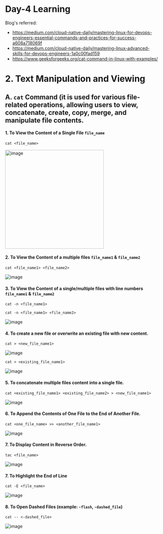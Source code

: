 # Day-4 Learning
Blog's referred:
- https://medium.com/cloud-native-daily/mastering-linux-for-devops-engineers-essential-commands-and-practices-for-success-a608a718069f
- https://medium.com/cloud-native-daily/mastering-linux-advanced-skills-for-devops-engineers-1a0c00fad159
- https://www.geeksforgeeks.org/cat-command-in-linux-with-examples/

# 2. Text Manipulation and Viewing
## A. ```cat``` Command (it is used for various file-related operations, allowing users to view, concatenate, create, copy, merge, and manipulate file contents.
#### 1. To View the Content of a Single File ```file_name```
    cat <file_name>
<img width="319" alt="image" src="https://github.com/PraveenReddy2510/90DaysOfDevOps/assets/127923130/766bc09c-a7f0-43a1-9dcb-d4f3a732aaa8">

#### 2. To View the Content of a multiple files ```file_name1``` & ```file_name2```
    cat <file_name1> <file_name2>
![image](https://github.com/PraveenReddy2510/90DaysOfDevOps/assets/127923130/655f1cc0-4c2c-49f1-8ace-2d2a03b11f42)

#### 3. To View the Content of a single/multiple files with line numbers ```file_name1``` & ```file_name2```
    cat -n <file_name1>

    cat -n <file_name1> <file_name2>
![image](https://github.com/PraveenReddy2510/90DaysOfDevOps/assets/127923130/6ff5c1dc-8546-43e7-a3c6-2ec44a2d500f)
#### 4. To create a new file or overwrite an existing file with new content.
    cat > <new_file_name1>
![image](https://github.com/PraveenReddy2510/90DaysOfDevOps/assets/127923130/6631802f-076d-4e1b-9536-30b40c1a1ba2)

    cat > <existing_file_name1>
![image](https://github.com/PraveenReddy2510/90DaysOfDevOps/assets/127923130/3c69ceca-b4ed-4c84-80ad-c14e414d54d5)

#### 5. To concatenate multiple files content into a single file.
    cat <existing_file_name1> <existing_file_name2> > <new_file_name1>
![image](https://github.com/PraveenReddy2510/90DaysOfDevOps/assets/127923130/d41327b8-1c2c-42ad-87e5-3b5e61d3c04b)

#### 6. To Append the Contents of One File to the End of Another File.
    cat <one_file_name> >> <another_file_name1>
![image](https://github.com/PraveenReddy2510/90DaysOfDevOps/assets/127923130/1746c658-95a6-4aa2-a574-87fed5ba294f)

#### 7. To Display Content in Reverse Order.
    tac <file_name>
![image](https://github.com/PraveenReddy2510/90DaysOfDevOps/assets/127923130/b4e9fa0a-fe3b-4c65-9d54-4f2c28a4509b)
#### 7. To Highlight the End of Line
    cat -E <file_name>
![image](https://github.com/PraveenReddy2510/90DaysOfDevOps/assets/127923130/fd0b0dce-be13-409a-8fd8-597071efc901)
#### 8. To Open Dashed Files (example: ```-flash```, ```-dashed_file```)
    cat -- <-dashed_file>
![image](https://github.com/PraveenReddy2510/90DaysOfDevOps/assets/127923130/644040eb-78b6-48b5-ba33-1c20a0691e49)





